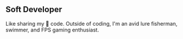 ##  Soft Developer
Like sharing my 💩 code.
Outside of coding, I'm an avid lure fisherman, swimmer, and FPS gaming enthusiast.
